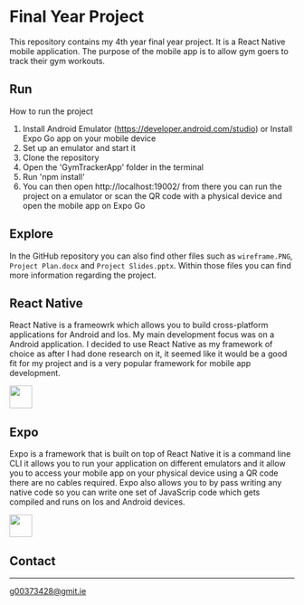 # Final Year Project
This repository contains my 4th year final year project. It is a React Native mobile application. The purpose of the mobile app is to allow gym goers to track their gym workouts.

## Run

How to run the project

1. Install Android Emulator (https://developer.android.com/studio) or Install Expo Go app on your mobile device 
2. Set up an emulator and start it
3. Clone the repository
4. Open the 'GymTrackerApp' folder in the terminal
5. Run 'npm install'
6. You can then open http://localhost:19002/ from there you can run the project on a emulator or scan the QR code with a physical device and open the mobile app on Expo Go

## Explore

In the GitHub repository you can also find other files such as `wireframe.PNG`, `Project Plan.docx` and `Project Slides.pptx`. Within those files you can find more information regarding the project.

## React Native

React Native is a frameowrk which allows you to build cross-platform applications for Android and Ios. My main development focus was on a Android application. I decided to use React Native as my framework of choice as after I had done research on it, it seemed like it would be a good fit for my project and is a very popular framework for mobile app development.

<img src="https://www.datocms-assets.com/45470/1631026680-logo-react-native.png"  height="40">

## Expo

Expo is a framework that is built on top of React Native it is a command line CLI it allows you to run your application on different emulators and it allow you to access your mobile app on your physical device using a QR code there are no cables required. Expo also allows you to by pass writing any native code so you can write one set of JavaScrip code which gets compiled and runs on Ios and Android devices.

<img src="https://miro.medium.com/max/512/0*WzLD1tfa1__8Z_KK"  height="40">

## Contact

***

g00373428@gmit.ie